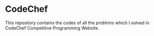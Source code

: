 # CodeChef
This repository contains the codes of all the problrms which I solved in CodeChef Competitive Programming Website.
